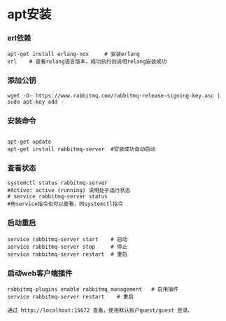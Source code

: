 # apt安装
### erl依赖
```Plain Text
apt-get install erlang-nox     # 安装erlang
erl    # 查看relang语言版本，成功执行则说明relang安装成功
```
### 添加公钥
```Plain Text
wget -O- https://www.rabbitmq.com/rabbitmq-release-signing-key.asc | sudo apt-key add -
```
### 安装命令
```Plain Text

apt-get update
apt-get install rabbitmq-server  #安装成功自动启动
```
### 查看状态
```Plain Text
systemctl status rabbitmq-server   
#Active: active (running) 说明处于运行状态
# service rabbitmq-server status 
#用service指令也可以查看，同systemctl指令
```
### 启动重启
```Plain Text
service rabbitmq-server start    # 启动
service rabbitmq-server stop     # 停止
service rabbitmq-server restart  # 重启 
```
### 启动web客户端插件
```Plain Text
rabbitmq-plugins enable rabbitmq_management   # 启用插件
service rabbitmq-server restart    # 重启

通过 http://localhost:15672 查看，使用默认账户guest/guest 登录。 
```
